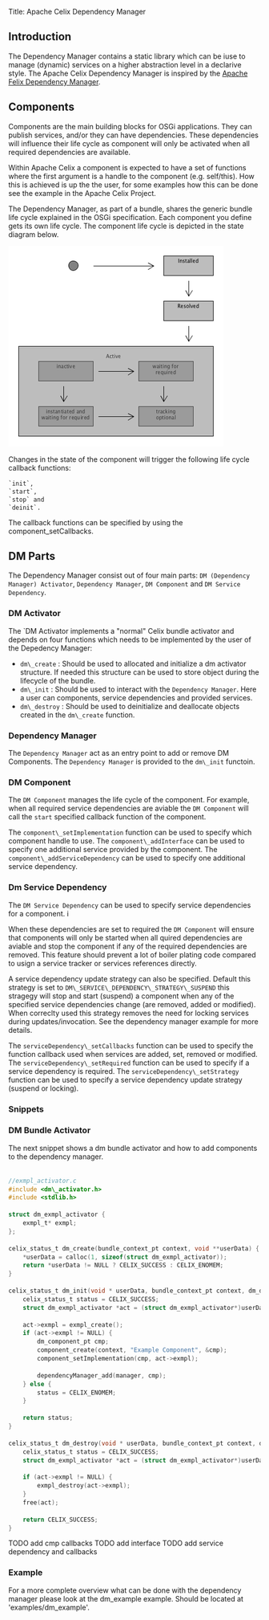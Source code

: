 Title: Apache Celix Dependency Manager

## Introduction

The Dependency Manager contains a static library which can be iuse to manage (dynamic) services on a higher abstraction level in a declarive style. 
The Apache Celix Dependency Manager is inspired by the [Apache Felix Dependency Manager](http://felix.apache.org/documentation/subprojects/apache-felix-dependency-manager.html).

## Components

Components are the main building blocks for OSGi applications. They can publish services, and/or they can have dependencies. These dependencies will influence their life cycle as component will only be activated when all required dependencies are available.

Within Apache Celix a component is expected to have a set of functions where the first argument is a handle to the component (e.g. self/this). How this is achieved is up the the user, for some examples how this can be done see the example in the Apache Celix Project. 

The Dependency Manager, as part of a bundle, shares the generic bundle life cycle explained in the OSGi specification. 
Each component you define gets its own life cycle. The component life cycle is depicted in the state diagram below.

![Component Life Cycle](doc-images/statediagram.png)

Changes in the state of the component will trigger the following life cycle callback functions:

    `init`,
    `start`,
    `stop` and
    `deinit`.

The callback functions can be specified by using the component\_setCallbacks.

## DM Parts

The Dependency Manager consist out of four main parts: `DM (Dependency Manager) Activator`, `Dependency Manager`, `DM Component` and `DM Service Dependency`.

### DM Activator

The `DM Activator implements a "normal" Celix bundle activator and depends on four functions which needs to be implemented by the user of the Depedency Manager:
 - `dm\_create` : Should be used to allocated and initialize a dm activator structure. If needed this structure can be used to store object during the lifecycle of the bundle.
 - `dm\_init` : Should be used to interact with the `Dependency Manager`. Here a user can components, service dependencies and provided services. 
 - `dm\_destroy` : Should be used to deinitialize and deallocate objects created in the `dm\_create` function.


### Dependency Manager

The `Dependency Manager` act as an entry point to add or remove DM Components. The `Dependency Manager` is provided to the `dm\_init` functoin.

### DM Component

The `DM Component` manages the life cycle of the component. For example, when all required service dependencies are aviable the `DM Component` will call the `start` specified callback function of the component. 

The `component\_setImplementation` function can be used to specify which component handle to use. 
The `component\_addInterface` can be used to specify one additional service provided by the component. 
The `component\_addServiceDependency` can be used to specify one additional service dependency.

### Dm Service Dependency 

The `DM Service Dependency` can be used to specify service dependencies for a component. i

When these dependencies are set to required the `DM Component` will ensure that components will only be started when all quired dependencies are aviable and stop the component if any of the required dependencies are removed. This feature should prevent a lot of boiler plating code compared to usign a service tracker or services references directly. 

A service dependency update strategy can also be specified. Default this strategy is set to `DM\_SERVICE\_DEPENDENCY\_STRATEGY\_SUSPEND` this stragegy will stop and start (suspend) a component when any of the specified service dependencies change (are removed, added or modified). When correclty used this strategy removes the need for locking services during updates/invocation. See the dependency manager example for more details.

The `serviceDependency\_setCallbacks` function can be used to specify the function callback used when services are added, set, removed or modified. 
The `serviceDependency\_setRequired` function can be used to specify if a service dependency is required.
The `serviceDependency\_setStrategy` function can be used to specify a service dependency update strategy (suspend or locking).

### Snippets

### DM Bundle Activator

The next snippet shows a dm bundle activator and how to add components to the dependency manager.
```C

//exmpl_activator.c
#include <dm\_activator.h>
#include <stdlib.h>

struct dm_exmpl_activator {
    exmpl_t* exmpl;
};

celix_status_t dm_create(bundle_context_pt context, void **userData) {                                                                                                                                             
    *userData = calloc(1, sizeof(struct dm_exmpl_activator));
    return *userData != NULL ? CELIX_SUCCESS : CELIX_ENOMEM;
}

celix_status_t dm_init(void * userData, bundle_context_pt context, dm_dependency_manager_pt manager) {
    celix_status_t status = CELIX_SUCCESS;
    struct dm_exmpl_activator *act = (struct dm_exmpl_activator*)userData;

    act->exmpl = exmpl_create();
    if (act->exmpl != NULL) {
        dm_component_pt cmp;
        component_create(context, "Example Component", &cmp);
        component_setImplementation(cmp, act->exmpl);

        dependencyManager_add(manager, cmp);
    } else {
        status = CELIX_ENOMEM;
    }

    return status;
}

celix_status_t dm_destroy(void * userData, bundle_context_pt context, dm_dependency_manager_pt manager) {
    celix_status_t status = CELIX_SUCCESS;
    struct dm_exmpl_activator *act = (struct dm_exmpl_activator*)userData;

    if (act->exmpl != NULL) {
        exmpl_destroy(act->exmpl);
    }
    free(act);

    return CELIX_SUCCESS;
}  
```

TODO add cmp callbacks
TODO add interface
TODO add service dependency and callbacks

### Example

For a more complete overview what can be done with the dependency manager please look at the dm_example example. Should be located at 'examples/dm_example'.
